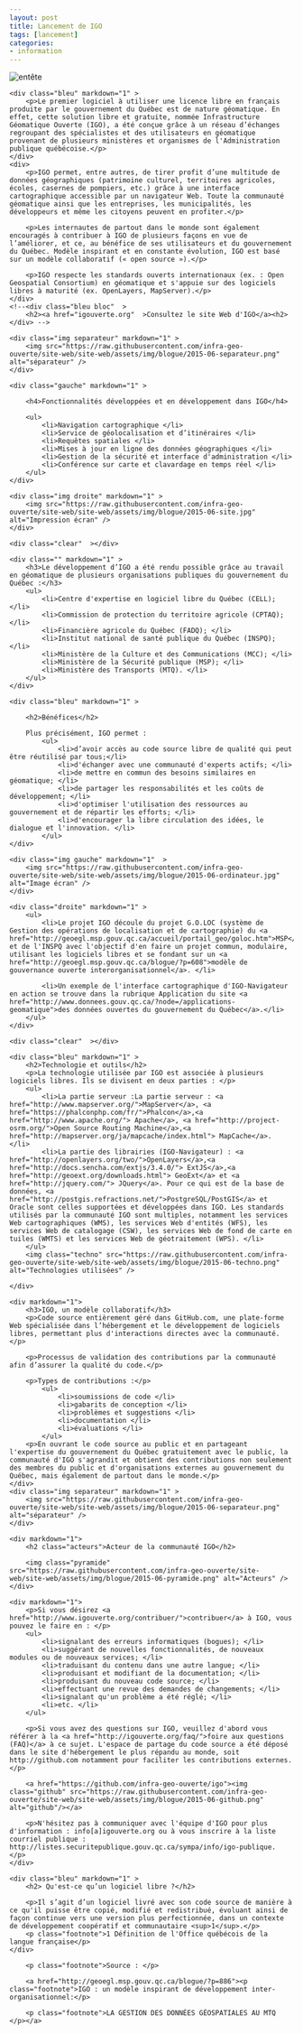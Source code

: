 ```yaml
---
layout: post
title: Lancement de IGO
tags: [lancement] 
categories:
- information
---
```


<div id="blogue-lancementjuin2015">
	<div class="img entete" markdown="1" >
		<img itemprop="image" src="../assets/img/blogue/2015-06-entete.png"  alt="entête" />
	</div>

	<div class="bleu" markdown="1" >
		<p>Le premier logiciel à utiliser une licence libre en français produite par le gouvernement du Québec est de nature géomatique. En effet, cette solution libre et gratuite, nommée Infrastructure Géomatique Ouverte (IGO), a été conçue grâce à un réseau d’échanges regroupant des spécialistes et des utilisateurs en géomatique provenant de plusieurs ministères et organismes de l'Administration publique québécoise.</p>
	</div>
	<div>
		<p>IGO permet, entre autres, de tirer profit d’une multitude de données géographiques (patrimoine culturel, territoires agricoles, écoles, casernes de pompiers, etc.) grâce à une interface cartographique accessible par un navigateur Web. Toute la communauté géomatique ainsi que les entreprises, les municipalités, les développeurs et même les citoyens peuvent en profiter.</p>

		<p>Les internautes de partout dans le monde sont également encouragés à contribuer à IGO de plusieurs façons en vue de l’améliorer, et ce, au bénéfice de ses utilisateurs et du gouvernement du Québec. Modèle inspirant et en constante évolution, IGO est basé sur un modèle collaboratif (« open source »).</p>

		<p>IGO respecte les standards ouverts internationaux (ex. : Open Geospatial Consortium) en géomatique et s'appuie sur des logiciels libres à maturité (ex. OpenLayers, MapServer).</p>
	</div>
	<!--<div class="bleu bloc"  >
		<h2><a href="igouverte.org"  >Consultez le site Web d'IGO</a><h2>
	</div> -->

	<div class="img separateur" markdown="1" >
		<img src="https://raw.githubusercontent.com/infra-geo-ouverte/site-web/site-web/assets/img/blogue/2015-06-separateur.png" alt="séparateur" />
	</div>
	
	<div class="gauche" markdown="1" >

		<h4>Fonctionnalités développées et en développement dans IGO</h4>

		<ul>
			<li>Navigation cartographique </li>
			<li>Service de géolocalisation et d’itinéraires </li> 
			<li>Requêtes spatiales </li>
			<li>Mises à jour en ligne des données géographiques </li>
			<li>Gestion de la sécurité et interface d'administration </li>
			<li>Conférence sur carte et clavardage en temps réel </li>
		</ul>
	</div>

	<div class="img droite" markdown="1" >
		<img src="https://raw.githubusercontent.com/infra-geo-ouverte/site-web/site-web/assets/img/blogue/2015-06-site.jpg" alt="Impression écran" />
	</div>

	<div class="clear"  ></div>

	<div class="" markdown="1" >
		<h3>Le développement d’IGO a été rendu possible grâce au travail en géomatique de plusieurs organisations publiques du gouvernement du Québec :</h3>
		<ul>
			<li>Centre d'expertise en logiciel libre du Québec (CELL); </li>
			<li>Commission de protection du territoire agricole (CPTAQ); </li>
			<li>Financière agricole du Québec (FADQ); </li>
			<li>Institut national de santé publique du Québec (INSPQ); </li>
			<li>Ministère de la Culture et des Communications (MCC); </li>
			<li>Ministère de la Sécurité publique (MSP); </li>
			<li>Ministère des Transports (MTQ). </li>
		</ul>
	</div>

	<div class="bleu" markdown="1" >

		<h2>Bénéfices</h2>

		Plus précisément, IGO permet :
			<ul>
				<li>d’avoir accès au code source libre de qualité qui peut être réutilisé par tous;</li> 
				<li>d'échanger avec une communauté d'experts actifs; </li>
				<li>de mettre en commun des besoins similaires en géomatique; </li>
				<li>de partager les responsabilités et les coûts de développement; </li>
				<li>d'optimiser l'utilisation des ressources au gouvernement et de répartir les efforts; </li>
				<li>d'encourager la libre circulation des idées, le dialogue et l'innovation. </li>
			</ul>
	</div>

	<div class="img gauche" markdown="1"  >
		<img src="https://raw.githubusercontent.com/infra-geo-ouverte/site-web/site-web/assets/img/blogue/2015-06-ordinateur.jpg" alt="Image écran" />
	</div>

	<div class="droite" markdown="1" >
		<ul>
			<li>Le projet IGO découle du projet G.O.LOC (système de Gestion des opérations de localisation et de cartographie) du <a href="http://geoegl.msp.gouv.qc.ca/accueil/portail_geo/goloc.htm">MSP</a> et de l'INSPQ avec l'objectif d'en faire un projet commun, modulaire, utilisant les logiciels libres et se fondant sur un <a href="http://geoegl.msp.gouv.qc.ca/blogue/?p=608">modèle de gouvernance ouverte interorganisationnel</a>. </li>

			<li>Un exemple de l'interface cartographique d'IGO-Navigateur en action se trouve dans la rubrique Application du site <a href="http://www.donnees.gouv.qc.ca/?node=/applications-geomatique">des données ouvertes du gouvernement du Québec</a>.</li>
		</ul>
	</div>

	<div class="clear"  ></div>

	<div class="bleu" markdown="1" >
		<h2>Technologie et outils</h2>
		<p>La technologie utilisée par IGO est associée à plusieurs logiciels libres. Ils se divisent en deux parties : </p>
		<ul>
			<li>La partie serveur :La partie serveur : <a href="http://www.mapserver.org/">MapServer</a>, <a href="https://phalconphp.com/fr/">Phalcon</a>,<a href="http://www.apache.org/"> Apache</a>, <a href="http://project-osrm.org/">Open Source Routing Machine</a>,<a href="http://mapserver.org/ja/mapcache/index.html"> MapCache</a>. </li>
			<li>La partie des librairies (IGO-Navigateur) : <a href="http://openlayers.org/two/">OpenLayers</a>,<a href="http://docs.sencha.com/extjs/3.4.0/"> ExtJS</a>,<a href="http://geoext.org/downloads.html"> GeoExt</a> et <a href="http://jquery.com/"> JQuery</a>. Pour ce qui est de la base de données, <a href="http://postgis.refractions.net/">PostgreSQL/PostGIS</a> et Oracle sont celles supportées et développées dans IGO. Les standards utilisés par la communauté IGO sont multiples, notamment les services Web cartographiques (WMS), les services Web d'entités (WFS), les services Web de catalogage (CSW), les services Web de fond de carte en tuiles (WMTS) et les services Web de géotraitement (WPS). </li>
		</ul>
		<img class="techno" src="https://raw.githubusercontent.com/infra-geo-ouverte/site-web/site-web/assets/img/blogue/2015-06-techno.png" alt="Technologies utilisées" />

	</div>
	
	<div markdown="1">
		<h3>IGO, un modèle collaboratif</h3>
		<p>Code source entièrement géré dans GitHub.com, une plate-forme Web spécialisée dans l’hébergement et le développement de logiciels libres, permettant plus d'interactions directes avec la communauté.</p>

		<p>Processus de validation des contributions par la communauté afin d’assurer la qualité du code.</p>

		<p>Types de contributions :</p>
			<ul>
				<li>soumissions de code </li>
				<li>gabarits de conception </li>
				<li>problèmes et suggestions </li>
				<li>documentation </li>
				<li>évaluations </li>
			</ul>
		<p>En ouvrant le code source au public et en partageant l'expertise du gouvernement du Québec gratuitement avec le public, la communauté d'IGO s'agrandit et obtient des contributions non seulement des membres du public et d'organisations externes au gouvernement du Québec, mais également de partout dans le monde.</p>
	</div>
	<div class="img separateur" markdown="1" >
		<img src="https://raw.githubusercontent.com/infra-geo-ouverte/site-web/site-web/assets/img/blogue/2015-06-separateur.png" alt="séparateur" />
	</div>

	<div markdown="1">
		<h2 class="acteurs">Acteur de la communauté IGO</h2>

		<img class="pyramide" src="https://raw.githubusercontent.com/infra-geo-ouverte/site-web/site-web/assets/img/blogue/2015-06-pyramide.png" alt="Acteurs" />
	</div>

	<div markdown="1">
		<p>Si vous désirez <a href="http://www.igouverte.org/contribuer/">contribuer</a> à IGO, vous pouvez le faire en : </p>
		<ul>
			<li>signalant des erreurs informatiques (bogues); </li>
			<li>suggérant de nouvelles fonctionnalités, de nouveaux modules ou de nouveaux services; </li>
			<li>traduisant du contenu dans une autre langue; </li>
			<li>produisant et modifiant de la documentation; </li>
			<li>produisant du nouveau code source; </li>
			<li>effectuant une revue des demandes de changements; </li>
			<li>signalant qu'un problème a été réglé; </li>
			<li>etc. </li>
		</ul>
		
		<p>Si vous avez des questions sur IGO, veuillez d'abord vous référer à la <a href="http://igouverte.org/faq/">foire aux questions (FAQ)</a> à ce sujet. L'espace de partage du code source a été déposé dans le site d'hébergement le plus répandu au monde, soit http://github.com notamment pour faciliter les contributions externes.</p>

		<a href="https://github.com/infra-geo-ouverte/igo"><img class="github" src="https://raw.githubusercontent.com/infra-geo-ouverte/site-web/site-web/assets/img/blogue/2015-06-github.png" alt="github"/></a>

		<p>N'hésitez pas à communiquer avec l'équipe d'IGO pour plus d'information : info[a]igouverte.org ou à vous inscrire à la liste courriel publique : http://listes.securitepublique.gouv.qc.ca/sympa/info/igo-publique. </p>
	</div>

	<div class="bleu" markdown="1" >
		<h2> Qu'est-ce qu’un logiciel libre ?</h2>

		<p>Il s’agit d’un logiciel livré avec son code source de manière à ce qu'il puisse être copié, modifié et redistribué, évoluant ainsi de façon continue vers une version plus perfectionnée, dans un contexte de développement coopératif et communautaire <sup>1</sup>.</p>
		<p class="footnote">1 Définition de l'Office québécois de la langue française</p>
	</div>

		<p class="footnote">Source : </p>

		<a href="http://geoegl.msp.gouv.qc.ca/blogue/?p=886"><p class="footnote">IGO : un modèle inspirant de développement inter-organisationnel:</p>

		<p class="footnote">LA GESTION DES DONNÉES GÉOSPATIALES AU MTQ </p></a>
</div>
